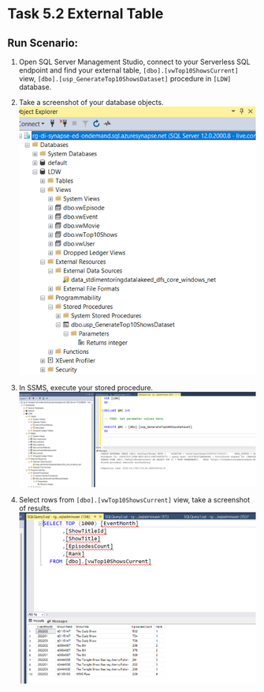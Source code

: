 # Task 5.2  External Table

## Run Scenario:

1. Open SQL Server Management Studio, connect to your Serverless SQL endpoint and find your external
   table, `[dbo].[vwTop10ShowsCurrent]` view, `[dbo].[usp_GenerateTop10ShowsDataset]` procedure in `[LDW]`
   database.
2. Take a screenshot of your database objects.
   ![](./screenshots/objects-in-ldw.png)

3. In SSMS, execute your stored procedure.
   ![](./screenshots/procedure-executed.png)

4. Select rows from `[dbo].[vwTop10ShowsCurrent]` view, take a screenshot of results.
   ![](./screenshots/select-from-current.png)
